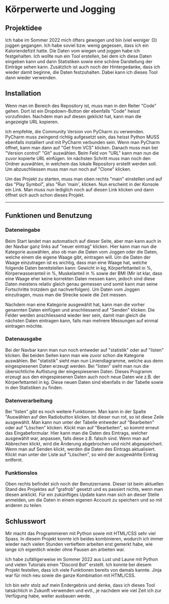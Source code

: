 # Körperwerte und Jogging

## Projektidee
Ich habe im Sommer 2022 mich öfters gewogen und bin (viel weniger :D) joggen gegangen. Ich habe soviel bzw. wenig gegessen, dass ich ein Kaloriendefizit hatte. Die Daten vom wiegen und joggen habe ich festgehalten.
Ich wollte nun ein Tool erstellen, bei dem ich diese Daten eingeben kann und dann Statistiken sowie eine schöne Darstellung der Einträge sehen kann. Zusätzlich ist auch noch der Hintergedanke, dass ich wieder damit beginne, die Daten festzuhalten. Dabei kann ich dieses Tool dann wieder verwenden.

## Installation
Wenn man im Bereich des Repository ist, muss man in den Reiter "Code" gehen. Dort ist ein Dropdown-Button der ebenfalls "Code" heisst vorzufinden. Nachdem man auf diesen geklickt hat, kann man die angezeigte URL kopieren.

Ich empfehle, die Community Version von PyCharm zu verwenden. PyCharm muss zwingend richtig aufgesetzt sein, das heisst Python MUSS ebenfalls installiert und mit PyCharm verbunden sein. Wenn man PyCharm öffnet, kann man dann auf "Get from VCS" klicken. Danach muss man bei "Version control" "Git" auswählen. Beim Feld von "URL" kann man nun die zuvor kopierte URL einfügen. Im nächsten Schritt muss man noch den Ordner auswählen, in welchem das lokale Repository erstellt werden soll. Um abzuschliessen muss man nun noch auf "Clone" klicken.

Um das Projekt zu starten, muss man oben rechts "main" einstellen und auf das "Play Symbol", also "Run 'main', klicken. Nun erscheint in der Konsole ein Link. Man muss nun lediglich noch auf diesen Link klicken und dann öffnet sich auch schon dieses Projekt.

***

## Funktionen und Benutzung
### Dateneingabe
Beim Start landet man automatisch auf dieser Seite, aber man kann auch in der Navbar ganz links auf "neuer eintrag" klicken. Hier kann man nun die Kategorie auswählen, also ob man die Daten vom Joggen oder die Daten, welche einem die eigene Waage gibt, eintragen will. Um die Daten der Waage einzutragen ist es wichtig, dass man eine Waage hat, welche folgende Daten bereitstellen kann: Gewicht in kg, Körperfettanteil in %, Körperwasseranteil in %, Muskelanteil in % sowie der BMI (Mir ist klar, dass eine Waage eher keine korrekten Daten messen kann, jedoch sind diese Daten meistens relativ gleich genau gemessen und somit kann man seine Fortschritte trotzdem gut nachverfolgen). Um Daten vom Joggen einzutragen, muss man die Strecke sowie die Zeit messen.

Nachdem man eine Kategorie ausgewählt hat, kann man die vorher genannten Daten einfügen und anschliessend auf "Senden" klicken. Die Felder werden anschliessend wieder leer sein, damit man gleich die nächsten Daten eintragen kann, falls man mehrere Messungen auf einmal eintragen möchte.

### Datenausgabe
Bei der Navbar kann man nun noch entweder auf "statistik" oder auf "listen" klicken. Bei beiden Seiten kann man wie zuvor schon die Kategorie auswählen.
Bei "statistik" sieht man nun Liniendiagramme, welche aus denn eingespiesenen Daten erzeugt werden.
Bei "listen" sieht man nun die übersichtliche Auflistung der eingespiesenen Daten. Dieses Programm erzeugt aus den eingespiesenen Daten auch noch neue Daten wie z.B. der Körperfettanteil in kg. Diese neuen Daten sind ebenfalls in der Tabelle sowie in den Statistiken zu finden.

### Datenverarbeitung
Bei "listen" gibt es noch weitere Funktionen. Man kann in der Spalte "Auswählen auf den Radiobutton klicken. Ist dieser nun rot, so ist diese Zeile ausgewählt. Man kann nun unter der Tabelle entweder auf "Bearbeiten" oder auf "Löschen" klicken.
Klickt man auf "Bearbeiten", so kommt erneut das Eingabeformular. Hier kann man die Daten des Eintrags, welcher ausgewählt war, anpassen, falls diese z.B. falsch sind. Wenn man auf Abbrechen klickt, wird die Änderung abgebrochen und nicht abgespeichert. Wenn man auf Senden klickt, werden die Daten des Eintrags aktualisiert.
Klickt man unter der Liste auf "Löschen", so wird der ausgewählte Eintrag entfernt.

### Funktionslos
Oben rechts befindet sich noch der Benutzername. Dieser ist beim aktuellen Stand des Projektes auf "grafrob" gesetzt und es passiert nichts, wenn man diesen anklickt. Für ein zukünftiges Update kann man sich an dieser Stelle anmelden, um die Daten in einem eigenen Account zu speichern und so mit anderen zu teilen.

## Schlusswort
Mir macht das Programmieren mit Python sowie mit HTML/CSS sehr viel Spass. In diesem Projekt konnte ich beides kombinieren, wodurch ich immer wieder nach vielen Stunden vertieftem arbeiten erst gemerkt habe, wie lange ich eigentlich wieder ohne Pausen am arbeiten war.

Ich habe zufälligerweise im Sommer 2022 aus Lust und Laune mit Python und vielen Tutorials einen "Discord Bot" erstellt. Ich konnte bei diesem Projekt festellen, dass ich viele Funktionen bereits von damals kannte. Jinja war für mich neu sowie die ganze Kombination mit HTML/CSS.

Ich bin sehr stolz auf mein Endergebnis und denke, dass ich dieses Tool tatsächlich in Zukunft verwenden und evtl., je nachdem wie viel Zeit ich zur Verfügung habe, weiter ausbauen werde.
